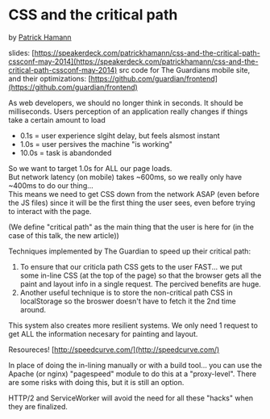 # CSS and the critical path
by [Patrick Hamann](http://twitter.com/patrickhamann)

slides: [https://speakerdeck.com/patrickhamann/css-and-the-critical-path-cssconf-may-2014](https://speakerdeck.com/patrickhamann/css-and-the-critical-path-cssconf-may-2014)
src code for The Guardians mobile site, and their optimizations: [https://github.com/guardian/frontend](https://github.com/guardian/frontend)  

As web developers, we should no longer think in seconds. It should be milliseconds. 
Users perception of an application really changes if things take a certain amount to load
* 0.1s = user experience slgiht delay, but feels alsmost instant
* 1.0s = user persives the machine "is working"  
* 10.0s = task is abandonded  

So we want to target 1.0s for ALL our page loads.    
But network latency (on mobile) takes ~600ms, so we really only have ~400ms to do our thing...  
This means we need to get CSS down from the network ASAP (even before the JS files) since it will be the first thing the user sees, even before trying to interact with the page.  

(We define "critical path" as the main thing that the user is here for (in the case of this talk, the new article))  

Techniques implemented by The Guardian to speed up their critical path:  
1. To ensure that our criticla path CSS gets to the user FAST... we put some in-line CSS (at the top of the page) so that the browser gets all the paint and layout info in a single request. The percived benefits are huge.  
2. Another useful technique is to store the non-critical path CSS in localStorage so the broswer doesn't have to fetch it the 2nd time around.  

This system also creates more resilient systems. We only need 1 request to get ALL the information necesary for painting and layout.

Resoureces! [http://speedcurve.com/](http://speedcurve.com/)  

In place of doing the in-lining manually or with a build tool... you can use the Apache (or nginx) "pagespeed" module to do this at a "proxy-level". There are some risks with doing this, but it is still an option.  

HTTP/2 and ServiceWorker will avoid the need for all these "hacks" when they are finalized.
